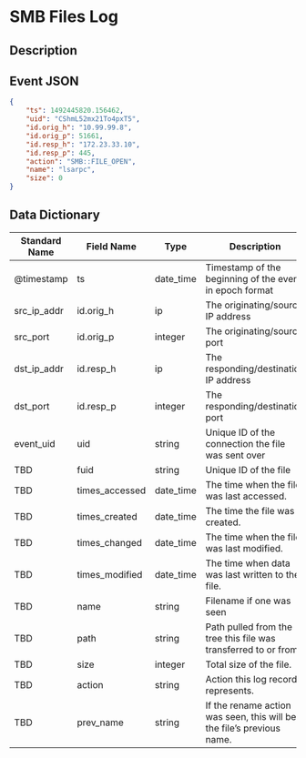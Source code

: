 # SMB Files Log

## Description

## Event JSON

```json
{
    "ts": 1492445820.156462,
    "uid": "CShmL52mx21To4pxT5",
    "id.orig_h": "10.99.99.8",
    "id.orig_p": 51661,
    "id.resp_h": "172.23.33.10",
    "id.resp_p": 445,
    "action": "SMB::FILE_OPEN",
    "name": "lsarpc",
    "size": 0
}
```

## Data Dictionary

|	        Standard Name       	|            Field Name             |       	    Type            	|   	    Description          	|	     Sample Value           	|
|	-------------------------------	|	-------------------------------	|	-------------------------------	|	-------------------------------	|	-------------------------------	|
|     @timestamp     |     ts               |     date_time     |        Timestamp of the beginning of the event in epoch format     |     `1300475167.096535`  |
|     src_ip_addr     |     id.orig_h     |     ip     |     The originating/source IP address     |     `10.1.1.1`     |
|     src_port     |     id.orig_p          |     integer     |       The originating/source port        |     `37682`     |
|     dst_ip_addr     |     id.resp_h     |     ip     |     The responding/destination IP address     |     `10.2.2.2`     |
|     dst_port     |     id.resp_p          |     integer     |       The responding/destination port        |     `445`     |
|     event_uid     |     uid     |     string     |     Unique ID of the connection the file was sent over     |     ``     |
|     TBD     |     fuid     |     string     |     Unique ID of the file     |     ``     |
|     TBD     |     times_accessed  |   date_time   |   The time when the file was last accessed.   |  `2019-06-11T02:50:31.755864Z`   |
|     TBD     |     times_created   |   date_time   |  The time the file was created.   |  `2019-06-11T02:50:31.755864Z`   |
|     TBD     |     times_changed   |   date_time   |   The time when the file was last modified.   |   `2019-06-11T02:50:31.755864Z`   |
|     TBD     |     times_modified  |   date_time   |   The time when data was last written to the file.   |   `2018-09-11T02:50:31.755864Z`   |
|     TBD     |     name     |     string     |     Filename if one was seen     |     `Master Payroll Members.pptx`     |
|     TBD     |     path     |     string     |     Path pulled from the tree this file was transferred to or from.   | `\\COMPUTERNAME\C$` |
|     TBD     |     size     |     integer     |     Total size of the file.   |    `218668`    |
|     TBD     |     action     |     string     |     Action this log record represents.   |    `SMB::FILE_SET_ATTRIBUTE`   |
|     TBD     |     prev_name     |     string     |     If the rename action was seen, this will be the file’s previous name.   |  `CX$\Johnbillingson\Payroll Documents\Pay\ROLL\Master Slides\Master Payroll Members.pptx`   |